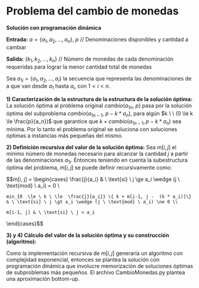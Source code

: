 
# Problema del cambio de monedas

  
**Solución con programación dinámica**

**Entrada:**  $a = \{a_1, a_2, ..., a_n\}, \ p$ // Denominaciones disponibles y cantidad a cambiar

**Salida:**  $\{k_1, k_2, ..., k_n\}$ // Número de monedas de cada denominación requeridas para lograr la menor cantidad total de monedas

Sea $a_{1i} = \{a_1, a_2, ..., a_i\}$ la secuencia que representa las denominaciones de a que van desde $a_1$ hasta $a_i$, con $1 \lt i \lt n$.

**1) Caracterización de la estructura de la estructura de la solución óptima:**
La solución óptima al problema original $cambio(a_{1n}, \ p)$ pasa por la solución óptima del subproblema $cambio(a_{1{n-1}}, \ p - k * a_n)$, para algún $k \ \ (0  \le k \le  \frac{p}{a_n})$ que garantice que $k + cambio(a_{1{n-1}}, p - k * a_n)$ sea mínima. Por lo tanto el problema original se soluciona con soluciones óptimas a instancias más pequeñas del mismo.

**2) Definición recursiva del valor de la solución óptima:**
Sea $m[i, j]$ el mínimo número de monedas necesario para alcanzar la cantidad $j$ a partir de las denominaciones $a_{1i}$. Entonces teniendo en cuenta la subestructura óptima del problema, $m[i, j]$ se puede definir recursivamente como:

$$m[i, j] =
\begin{cases} 
    \frac{j}{a_i} & \ \text{si} \ j \ge a_i \wedge (j \ \text{mod} \ a_i) = 0 \\

    min_{0  \le \ k \ \le  \frac{j}{a_i}} \{ k + m[i-1, j -  (k * a_i)]\} & \ \text{si} \ j \gt a_i \wedge (j \ \text{mod} \ a_i) \ne 0 \\

    m[i-1, j] & \ \text{si} \ j < a_i
\end{cases}$$

**3) y 4) Cálculo del valor de la solución óptima y su construcción (algoritmo):**

Como la implementación recursiva de $m[i, j]$ generaría un algoritmo con complejidad exponencial, entonces se plantea la solución con programación dinámica que involucre memorización de soluciones óptimas de subproblemas más pequeños. El archivo CambioMonedas.py plantea una aproximación bottom-up.
